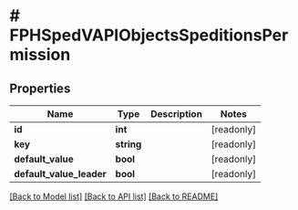 # # FPHSpedVAPIObjectsSpeditionsPermission

## Properties

Name | Type | Description | Notes
------------ | ------------- | ------------- | -------------
**id** | **int** |  | [readonly]
**key** | **string** |  | [readonly]
**default_value** | **bool** |  | [readonly]
**default_value_leader** | **bool** |  | [readonly]

[[Back to Model list]](../../README.md#models) [[Back to API list]](../../README.md#endpoints) [[Back to README]](../../README.md)
